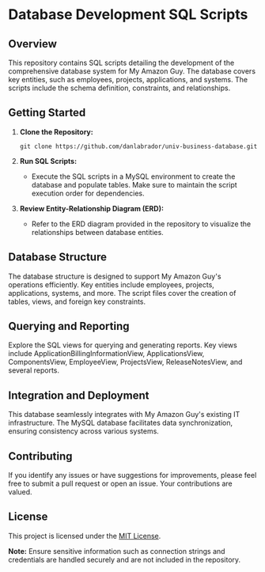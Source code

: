 # Database Development SQL Scripts

## Overview

This repository contains SQL scripts detailing the development of the comprehensive database system for My Amazon Guy. The database covers key entities, such as employees, projects, applications, and systems. The scripts include the schema definition, constraints, and relationships.

## Getting Started

1. **Clone the Repository:**
   ```
   git clone https://github.com/danlabrador/univ-business-database.git
   ```

2. **Run SQL Scripts:**
   - Execute the SQL scripts in a MySQL environment to create the database and populate tables. Make sure to maintain the script execution order for dependencies.

3. **Review Entity-Relationship Diagram (ERD):**
   - Refer to the ERD diagram provided in the repository to visualize the relationships between database entities.

## Database Structure

The database structure is designed to support My Amazon Guy's operations efficiently. Key entities include employees, projects, applications, systems, and more. The script files cover the creation of tables, views, and foreign key constraints.

## Querying and Reporting

Explore the SQL views for querying and generating reports. Key views include ApplicationBillingInformationView, ApplicationsView, ComponentsView, EmployeeView, ProjectsView, ReleaseNotesView, and several reports.

## Integration and Deployment

This database seamlessly integrates with My Amazon Guy's existing IT infrastructure. The MySQL database facilitates data synchronization, ensuring consistency across various systems.

## Contributing

If you identify any issues or have suggestions for improvements, please feel free to submit a pull request or open an issue. Your contributions are valued.

## License

This project is licensed under the [MIT License](LICENSE).

**Note:** Ensure sensitive information such as connection strings and credentials are handled securely and are not included in the repository.
